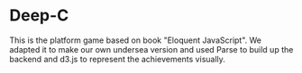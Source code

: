 Deep-C
======
This is the platform game based on book "Eloquent JavaScript". We adapted it to make our own undersea version and used Parse to build up the backend and d3.js to represent the achievements visually. 

